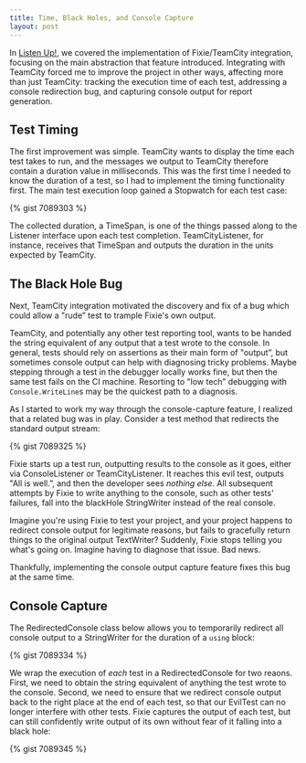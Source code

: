 ```yaml
---
title: Time, Black Holes, and Console Capture
layout: post
---
```

In [Listen Up!](https://patrick.lioi.net/2013/10/21/listen-up/), we covered the implementation of Fixie/TeamCity integration, focusing on the main abstraction that feature introduced. Integrating with TeamCity forced me to improve the project in other ways, affecting more than just TeamCity: tracking the execution time of each test, addressing a console redirection bug, and capturing console output for report generation.

## Test Timing

The first improvement was simple. TeamCity wants to display the time each test takes to run, and the messages we output to TeamCity therefore contain a duration value in milliseconds. This was the first time I needed to know the duration of a test, so I had to implement the timing functionality first. The main test execution loop gained a Stopwatch for each test case:

{% gist 7089303 %}

The collected duration, a TimeSpan, is one of the things passed along to the Listener interface upon each test completion. TeamCityListener, for instance, receives that TimeSpan and outputs the duration in the units expected by TeamCity.

## The Black Hole Bug

Next, TeamCity integration motivated the discovery and fix of a bug which could allow a "rude&#8221; test to trample Fixie's own output.

TeamCity, and potentially any other test reporting tool, wants to be handed the string equivalent of any output that a test wrote to the console. In general, tests should rely on assertions as their main form of "output&#8221;, but sometimes console output can help with diagnosing tricky problems. Maybe stepping through a test in the debugger locally works fine, but then the same test fails on the CI machine. Resorting to "low tech&#8221; debugging with `Console.WriteLine`s may be the quickest path to a diagnosis.

As I started to work my way through the console-capture feature, I realized that a related bug was in play. Consider a test method that redirects the standard output stream:

{% gist 7089325 %}

Fixie starts up a test run, outputting results to the console as it goes, either via ConsoleListener or TeamCityListener. It reaches this evil test, outputs "All is well.&#8221;, and then the developer sees _nothing else_. All subsequent attempts by Fixie to write anything to the console, such as other tests' failures, fall into the blackHole StringWriter instead of the real console.

Imagine you're using Fixie to test your project, and your project happens to redirect console output for legitimate reasons, but fails to gracefully return things to the original output TextWriter? Suddenly, Fixie stops telling you what's going on. Imagine having to diagnose that issue. Bad news.

Thankfully, implementing the console output capture feature fixes this bug at the same time.

## Console Capture

The RedirectedConsole class below allows you to temporarily redirect all console output to a StringWriter for the duration of a `using` block:

{% gist 7089334 %}

We wrap the execution of _each_ test in a RedirectedConsole for two reaons. First, we need to obtain the string equivalent of anything the test wrote to the console. Second, we need to ensure that we redirect console output back to the right place at the end of each test, so that our EvilTest can no longer interfere with other tests. Fixie captures the output of each test, but can still confidently write output of its own without fear of it falling into a black hole:

{% gist 7089345 %}